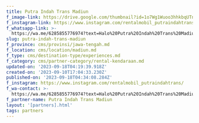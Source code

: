```yaml
---
title: Putra Indah Trans Madiun
f_image-link: https://drive.google.com/thumbnail?id=1o7Wg1Wuoo3hhkbqUTn8tcrN75OqLDipB
f_instagram-link: https://www.instagram.com/rentalmobil_putraindahtrans/
f_whatsapp-link: >-
  https://wa.me/6285855776974?text=Halo%20Putra%20Indah%20Trans%20Madiun,%20saya%20dapat%20info%20dari%20@loocale.id%20dan%20punya%20pertanyaan
slug: putra-indah-trans-madiun
f_province: cms/provinsi/jawa-tengah.md
f_location: cms/location/madiun.md
f_type: cms/destination-type/experiences.md
f_category: cms/partner-category/rental-kendaraan.md
updated-on: '2023-09-18T04:19:39.918Z'
created-on: '2023-09-10T17:04:33.230Z'
published-on: '2023-09-18T04:34:08.284Z'
f_instagram: https://www.instagram.com/rentalmobil_putraindahtrans/
f_wa-contact: >-
  https://wa.me/6285855776974?text=Halo%20Putra%20Indah%20Trans%20Madiun,%20saya%20dapat%20info%20dari%20@loocale.id%20dan%20punya%20pertanyaan
f_partner-name: Putra Indah Trans Madiun
layout: '[partners].html'
tags: partners
---
```




